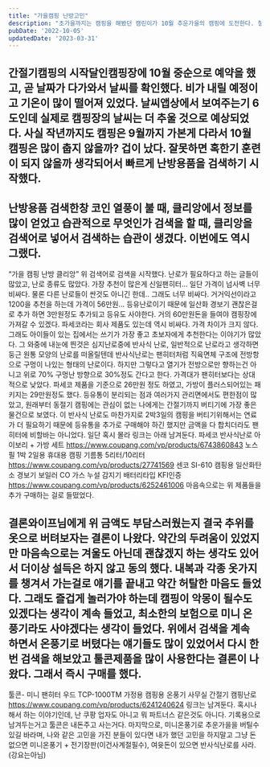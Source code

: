 ```yaml
---
title: "가을캠핑 난방고민"
description: "초가을까지는 캠핑을 해봤던 캠린이가 10월 추운가을의 캠핑에 도전한다. 철저히 준비하고 계산하여 완벽한 캠핑을 만들고 싶다. 가장 중요한 건 뭐다? 안전, 안전, 안전. 캠핑 일주일 남겨놓고 이제서야 준비하는 게으른 캠퍼. 너도 될 수 있다."
pubDate: '2022-10-05'
updatedDate: '2023-03-31'
---
```


## 간절기캠핑의 시작달인캠핑장에 10월 중순으로 예약을 했고, 곧 날짜가 다가와서 날씨를 확인했다. 비가 내릴 예정이고 기온이 많이 떨어져 있었다. 날씨앱상에서 보여주는기 6도인데 실제로 캠핑장의 날씨는 더 추울 것으로 예상되었다. 사실 작년까지도 캠핑은 9월까지 가본게 다라서 10월 캠핑은 많이 춥지 않을까? 겁이 났다. 잘못하면 혹한기 훈련이 되지 않을까 생각되어서 빠르게 난방용품을 검색하기 시작했다.

## 난방용품 검색한창 코인 열풍이 불 때, 클리앙에서 정보를 많이 얻었고 습관적으로 무엇인가 검색을 할 때, 클리앙을 검색어로 넣어서 검색하는 습관이 생겼다. 이번에도 역시 그랬다.

“가을 캠핑 난방 클리앙”
위 검색어로 검색을 시작했다. 난로가 필요하다고 하는 글들이 많았고, 난로 종류도 많았다. 가장 추천이 많은게 신일팬히터… 일단 가격이 넘사벽 너무 비싸다. 물론 다른 난로들이 싼것도 아니긴 한데.. 그래도 너무 비싸다. 거거익선이라고 1200을 추천을 하는데 가격이 56만원… 등유난로이기 때문에 일산화 경보기 괜찮은걸로 추가 하면 3만원정도 추가되고 등유도 사야한다. 거의 60만원돈을 들여야 캠핑장에 가져갈 수 있겠다. 파세코라는 회사 제품도 있는데 역시 비싸다. 가격 차이가 크지 않다. 그래도 아이들이 있는 집에서는 쓰기가 가장 좋고 초보자에게 추천한다는 이야기가 많았다.
그 와중에 내눈에 띈것은 심지난로중에 반사식 난로, 일반적으로 난로라고 생각하면 둥근 원통 모양의 난로를 떠올릴텐데 반사식난로는 팬히터처럼 직육면체 구조에 전방항으로 구멍이 나있는 형태의 난로이다. 하지만 그렇다고 열기가 전방으로만 향하는건 아니고 위로 70% 구멍난 방향으로 30%정도 간다고 한다. 가격대가 팬히터보다는 상대적으로 낮았다. 파세코 제품을 기준으로 26만원 정도 하였고, 가방이 플러스되어있는 패키지는 29만원정도 했다. 등유통이 분리되는 점과 여러가지 관리면에서도 편한점이 많았고, 원래부터 동절기 캠핑에는 관심이 없는 나에게는 간절기까지 버티기에 가장 좋은 물건으로 보였다. 이 반사식 난로도 마찬가지로 2박3일의 캠핑을 버티기위해서는 연료가 더 필요하기 때문에 등유통을 추가로 구매해야 하긴 했지만 금액을 다 합치더라도 팬히터에 비할바는 아니었다.
일단 혹시 몰라 링크는 아래 남겨둔다.
파세코 반사식난로 아이보리 + 가방 세트
https://www.coupang.com/vp/products/6743860843
노스필 1박 2일용 휴대용 캠핑 기름통 5리터/10리터
https://www.coupang.com/vp/products/27741569
센코 SI-610 캠핑용 일산화탄소 경보기 보일러 CO 가스 누설 감지기 배터리타입 KFI인증
https://www.coupang.com/vp/products/6252461006
마음속으로는 위 제품들을 추가 구매하는 걸로 들떴었다.

## 결론와이프님에게 위 금액도 부담스러웠는지 결국 추위를 옷으로 버텨보자는 결론이 나왔다. 약간의 두려움이 있었지만 마음속으로는 겨울도 아닌데 괜찮겠지 하는 생각도 있어서 더이상 설득은 하지 않고 동의 했다. 내복과 각종 옷가지를 챙겨서 가는걸로 얘기를 끝내고 약간 허탈한 마음도 들었다. 그래도 즐겁게 놀러가야 하는데 캠핑이 악몽이 될수도 있겠다는 생각이 계속 들었고, 최소한의 보험으로 미니 온풍기라도 사야겠다는 생각이 들었다. 위에서 검색을 계속 하면서 온풍기로 버텼다는 얘기들도 많이 있었어서 다시 한번 검색을 해보았고 툴콘제품을 많이 사용한다는 결론이 나왔다. 그래서 즉시 구매를 했다.

툴콘- 미니 팬히터 우드 TCP-1000TM 가정용 캠핑용 온풍기 사무실 간절기 캠핑난로
https://www.coupang.com/vp/products/6241240624
링크는 남겨둔다. 혹시나 해서 하는 이야기인데, 난 쿠팡 업자도 아니고 뭐 파트너스 같은것도 아니다. 기록용으로 남겨두는거고 툴콘은 내돈주고 사는거다.
마지막으로, 미니온풍기로 추운가을을 버틸수 있길 바라며, 나와 같은 고민을 가진 분들이 있다면 내가 했던 고민을 하지말고 그냥 돈없으면 미니온풍기 + 전기장판(이건사계절필수), 여윳돈이 있으면 반사식난로를 사라.(강요는아님)